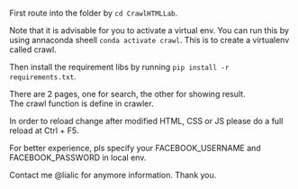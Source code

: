 First route into the folder by ```cd CrawlHTMLLab```.

Note that it is advisable for you to activate a virtual env. You can run this by using annaconda sheell ```conda activate crawl```. This is to create a virtualenv called crawl.

Then install the requirement libs by running ```pip install -r requirements.txt```.

There are 2 pages, one for search, the other for showing result.\
The crawl function is define in crawler.

In order to reload change after modified HTML, CSS or JS please do a full reload at Ctrl + F5.

For better experience, pls specify your FACEBOOK_USERNAME and FACEBOOK_PASSWORD in local env.

Contact me @lialic for anymore information. Thank you.